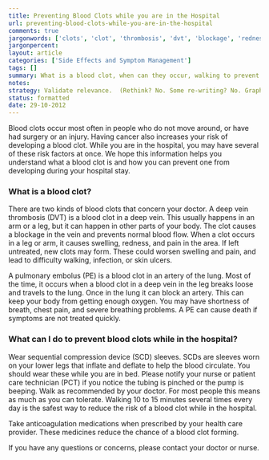 ```yaml
---
title: Preventing Blood Clots while you are in the Hospital
url: preventing-blood-clots-while-you-are-in-the-hospital
comments: true
jargonwords: ['clots', 'clot', 'thrombosis', 'dvt', 'blockage', 'redness', 'worsen', 'embolus', 'pe', 'shortness', 'scd', 'scds', 'inflate', 'deflate', 'circulate', 'pct', 'pinched', 'beeping', 'anticoagulation']
jargonpercent:
layout: article
categories: ['Side Effects and Symptom Management']
tags: []
summary: What is a blood clot, when can they occur, walking to prevent clots, medications.
notes:
strategy: Validate relevance.  (Rethink? No. Some re-writing? No. Graphics or diagrams? No. Photography? No. Podcast or audio? No. Video? No)
status: formatted
date: 29-10-2012
---
```

Blood clots occur most often in people who do not move around, or have had surgery or an injury. Having cancer also increases your risk of developing a blood clot. While you are in the hospital, you may have several of these risk factors at once. We hope this information helps you understand what a blood clot is and how you can prevent one from developing during your hospital stay. 

### What is a blood clot?
There are two kinds of blood clots that concern your doctor. A deep vein thrombosis (DVT) is a blood clot in a deep vein. This usually happens in an arm or a leg, but it can happen in other parts of your body. The clot causes a blockage in the vein and prevents normal blood flow. When a clot occurs in a leg or arm, it causes swelling, redness, and pain in the area.  If left untreated, new clots may form. These could worsen swelling and pain, and lead to difficulty walking, infection, or skin ulcers. 

A pulmonary embolus (PE) is a blood clot in an artery of the lung. Most of the time, it occurs when a blood clot in a deep vein in the leg breaks loose and travels to the lung. Once in the lung it can block an artery. This can keep your body from getting enough oxygen. You may have shortness of breath, chest pain, and severe breathing problems. A PE can cause death if symptoms are not treated quickly.

### What can I do to prevent blood clots while in the hospital?
Wear sequential compression device (SCD) sleeves. SCDs are sleeves worn on your lower legs that inflate and deflate to help the blood circulate. You should wear these while you are in bed. Please notify your nurse or patient care technician (PCT) if you notice the tubing is pinched or the pump is beeping.
Walk as recommended by your doctor. For most people this means as much as you can tolerate. Walking 10 to 15 minutes several times every day is the safest way to reduce the risk of a blood clot while in the hospital.

Take anticoagulation medications when prescribed by your health care provider. These medicines reduce the chance of a blood clot forming.

If you have any questions or concerns, please contact your doctor or nurse.